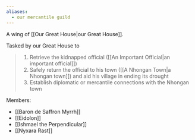 ```yaml
---
aliases:
  - our mercantile guild
---
```

A wing of [[Our Great House|our Great House]].

Tasked by our Great House to

> 1. Retrieve the kidnapped official ([[An Important Official|an important official]])
> 2. Safely return the official to his town ([[A Nhongan Town|a Nhongan town]]) and aid his village in ending its drought
> 3. Establish diplomatic or mercantile connections with the Nhongan town

Members:
- [[Baron de Saffron Myrrh]]
- [[Eidolon]]
- [[Ishmael the Perpendicular]]
- [[Nyxara Rast]]